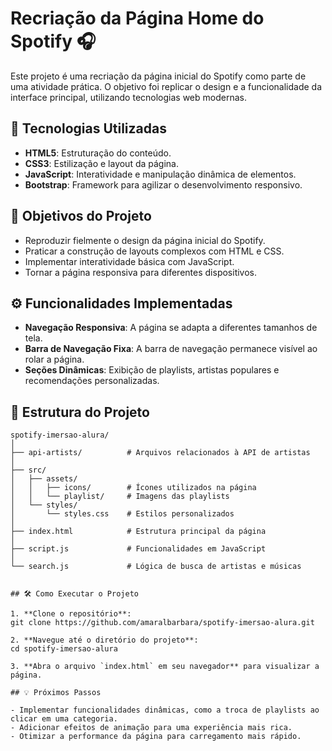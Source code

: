 # Recriação da Página Home do Spotify 🎧

Este projeto é uma recriação da página inicial do Spotify como parte de uma atividade prática. O objetivo foi replicar o design e a funcionalidade da interface principal, utilizando tecnologias web modernas.

## 🚀 Tecnologias Utilizadas

- **HTML5**: Estruturação do conteúdo.
- **CSS3**: Estilização e layout da página.
- **JavaScript**: Interatividade e manipulação dinâmica de elementos.
- **Bootstrap**: Framework para agilizar o desenvolvimento responsivo.

## 🎯 Objetivos do Projeto

- Reproduzir fielmente o design da página inicial do Spotify.
- Praticar a construção de layouts complexos com HTML e CSS.
- Implementar interatividade básica com JavaScript.
- Tornar a página responsiva para diferentes dispositivos.

## ⚙️ Funcionalidades Implementadas

- **Navegação Responsiva**: A página se adapta a diferentes tamanhos de tela.
- **Barra de Navegação Fixa**: A barra de navegação permanece visível ao rolar a página.
- **Seções Dinâmicas**: Exibição de playlists, artistas populares e recomendações personalizadas.

## 📂 Estrutura do Projeto

```plaintext
spotify-imersao-alura/
│
├── api-artists/          # Arquivos relacionados à API de artistas
│
├── src/
│   ├── assets/
│   │   ├── icons/        # Ícones utilizados na página
│   │   └── playlist/     # Imagens das playlists
│   └── styles/
│       └── styles.css    # Estilos personalizados
│
├── index.html            # Estrutura principal da página
│
├── script.js             # Funcionalidades em JavaScript
│
└── search.js             # Lógica de busca de artistas e músicas


## 🛠️ Como Executar o Projeto

1. **Clone o repositório**: 
git clone https://github.com/amaralbarbara/spotify-imersao-alura.git

2. **Navegue até o diretório do projeto**:
cd spotify-imersao-alura

3. **Abra o arquivo `index.html` em seu navegador** para visualizar a página.

## 💡 Próximos Passos

- Implementar funcionalidades dinâmicas, como a troca de playlists ao clicar em uma categoria.
- Adicionar efeitos de animação para uma experiência mais rica.
- Otimizar a performance da página para carregamento mais rápido.
